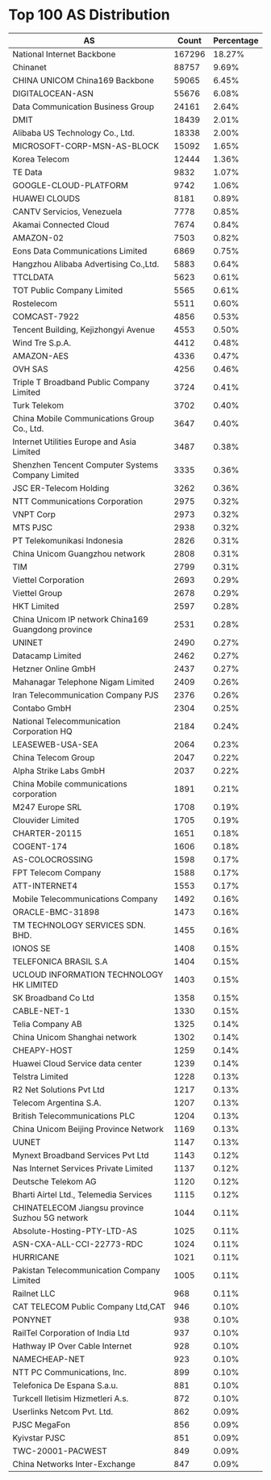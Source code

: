 # Top 100 AS Distribution
| AS | Count | Percentage |
|----|----|----|
| National Internet Backbone | 167296 | 18.27% |
| Chinanet | 88757 | 9.69% |
| CHINA UNICOM China169 Backbone | 59065 | 6.45% |
| DIGITALOCEAN-ASN | 55676 | 6.08% |
| Data Communication Business Group | 24161 | 2.64% |
| DMIT | 18439 | 2.01% |
| Alibaba US Technology Co., Ltd. | 18338 | 2.00% |
| MICROSOFT-CORP-MSN-AS-BLOCK | 15092 | 1.65% |
| Korea Telecom | 12444 | 1.36% |
| TE Data | 9832 | 1.07% |
| GOOGLE-CLOUD-PLATFORM | 9742 | 1.06% |
| HUAWEI CLOUDS | 8181 | 0.89% |
| CANTV Servicios, Venezuela | 7778 | 0.85% |
| Akamai Connected Cloud | 7674 | 0.84% |
| AMAZON-02 | 7503 | 0.82% |
| Eons Data Communications Limited | 6869 | 0.75% |
| Hangzhou Alibaba Advertising Co.,Ltd. | 5883 | 0.64% |
| TTCLDATA | 5623 | 0.61% |
| TOT Public Company Limited | 5565 | 0.61% |
| Rostelecom | 5511 | 0.60% |
| COMCAST-7922 | 4856 | 0.53% |
| Tencent Building, Kejizhongyi Avenue | 4553 | 0.50% |
| Wind Tre S.p.A. | 4412 | 0.48% |
| AMAZON-AES | 4336 | 0.47% |
| OVH SAS | 4256 | 0.46% |
| Triple T Broadband Public Company Limited | 3724 | 0.41% |
| Turk Telekom | 3702 | 0.40% |
| China Mobile Communications Group Co., Ltd. | 3647 | 0.40% |
| Internet Utilities Europe and Asia Limited | 3487 | 0.38% |
| Shenzhen Tencent Computer Systems Company Limited | 3335 | 0.36% |
| JSC ER-Telecom Holding | 3262 | 0.36% |
| NTT Communications Corporation | 2975 | 0.32% |
| VNPT Corp | 2973 | 0.32% |
| MTS PJSC | 2938 | 0.32% |
| PT Telekomunikasi Indonesia | 2826 | 0.31% |
| China Unicom Guangzhou network | 2808 | 0.31% |
| TIM | 2799 | 0.31% |
| Viettel Corporation | 2693 | 0.29% |
| Viettel Group | 2678 | 0.29% |
| HKT Limited | 2597 | 0.28% |
| China Unicom IP network China169 Guangdong province | 2531 | 0.28% |
| UNINET | 2490 | 0.27% |
| Datacamp Limited | 2462 | 0.27% |
| Hetzner Online GmbH | 2437 | 0.27% |
| Mahanagar Telephone Nigam Limited | 2409 | 0.26% |
| Iran Telecommunication Company PJS | 2376 | 0.26% |
| Contabo GmbH | 2304 | 0.25% |
| National Telecommunication Corporation HQ | 2184 | 0.24% |
| LEASEWEB-USA-SEA | 2064 | 0.23% |
| China Telecom Group | 2047 | 0.22% |
| Alpha Strike Labs GmbH | 2037 | 0.22% |
| China Mobile communications corporation | 1891 | 0.21% |
| M247 Europe SRL | 1708 | 0.19% |
| Clouvider Limited | 1705 | 0.19% |
| CHARTER-20115 | 1651 | 0.18% |
| COGENT-174 | 1606 | 0.18% |
| AS-COLOCROSSING | 1598 | 0.17% |
| FPT Telecom Company | 1588 | 0.17% |
| ATT-INTERNET4 | 1553 | 0.17% |
| Mobile Telecommunications Company | 1492 | 0.16% |
| ORACLE-BMC-31898 | 1473 | 0.16% |
| TM TECHNOLOGY SERVICES SDN. BHD. | 1455 | 0.16% |
| IONOS SE | 1408 | 0.15% |
| TELEFONICA BRASIL S.A | 1404 | 0.15% |
| UCLOUD INFORMATION TECHNOLOGY HK LIMITED | 1403 | 0.15% |
| SK Broadband Co Ltd | 1358 | 0.15% |
| CABLE-NET-1 | 1330 | 0.15% |
| Telia Company AB | 1325 | 0.14% |
| China Unicom Shanghai network | 1302 | 0.14% |
| CHEAPY-HOST | 1259 | 0.14% |
| Huawei Cloud Service data center | 1239 | 0.14% |
| Telstra Limited | 1228 | 0.13% |
| R2 Net Solutions Pvt Ltd | 1217 | 0.13% |
| Telecom Argentina S.A. | 1207 | 0.13% |
| British Telecommunications PLC | 1204 | 0.13% |
| China Unicom Beijing Province Network | 1169 | 0.13% |
| UUNET | 1147 | 0.13% |
| Mynext Broadband Services Pvt Ltd | 1143 | 0.12% |
| Nas Internet Services Private Limited | 1137 | 0.12% |
| Deutsche Telekom AG | 1120 | 0.12% |
| Bharti Airtel Ltd., Telemedia Services | 1115 | 0.12% |
| CHINATELECOM Jiangsu province Suzhou 5G network | 1044 | 0.11% |
| Absolute-Hosting-PTY-LTD-AS | 1025 | 0.11% |
| ASN-CXA-ALL-CCI-22773-RDC | 1024 | 0.11% |
| HURRICANE | 1021 | 0.11% |
| Pakistan Telecommunication Company Limited | 1005 | 0.11% |
| Railnet LLC | 968 | 0.11% |
| CAT TELECOM Public Company Ltd,CAT | 946 | 0.10% |
| PONYNET | 938 | 0.10% |
| RailTel Corporation of India Ltd | 937 | 0.10% |
| Hathway IP Over Cable Internet | 928 | 0.10% |
| NAMECHEAP-NET | 923 | 0.10% |
| NTT PC Communications, Inc. | 899 | 0.10% |
| Telefonica De Espana S.a.u. | 881 | 0.10% |
| Turkcell Iletisim Hizmetleri A.s. | 872 | 0.10% |
| Userlinks Netcom Pvt. Ltd. | 862 | 0.09% |
| PJSC MegaFon | 856 | 0.09% |
| Kyivstar PJSC | 851 | 0.09% |
| TWC-20001-PACWEST | 849 | 0.09% |
| China Networks Inter-Exchange | 847 | 0.09% |
